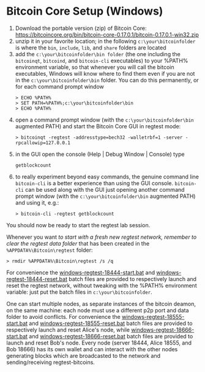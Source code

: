 # Bitcoin Core Setup (Windows)

1. Download the portable version (zip) of Bitcoin Core:  
   <https://bitcoincore.org/bin/bitcoin-core-0.17.0.1/bitcoin-0.17.0.1-win32.zip>
2. unzip it in your favorite location; in the following `c:\your\bitcoinfolder` is where the `bin`, `include`, `lib`, and `share` folders are located
3. add the `c:\your\bitcoinfolder\bin folder` (the one including the `bitcoinqt`, `bitcoind`, and `bitcoin-cli` executables) to your %PATH% environment variable, so that whenever you will call the bitcoin executables, Windows will know where to find them even if you are not in the `c:\your\bitcoinfolder\bin` folder. You can do this permanently, or for each command prompt window 
    ```
    > ECHO %PATH%
    > SET PATH=%PATH%;c:\your\bitcoinfolder\bin
    > ECHO %PATH%
    ```
4. open a command prompt window (with the `c:\your\bitcoinfolder\bin` augmented PATH) and start the Bitcoin Core GUI in regtest mode:
   ```
   > bitcoinqt -regtest -addresstype=bech32 -walletrbf=1 -server -rpcallowip=127.0.0.1
   ```
5. in the GUI open the console (Help | Debug Window | Console) type
   ```
   getblockcount
   ```
6. to really experiment beyond easy commands, the genuine command line `bitcoin-cli` is a better experience than using the GUI console. `bitcoin-cli` can be used along with the GUI just opening another command prompt window (with the `c:\your\bitcoinfolder\bin` augmented PATH) and using it, e.g.:
    ```
    > bitcoin-cli -regtest getblockcount
    ```

You should now be ready to start the regtest lab session.

Whenever you want *to start with a fresh new regtest network, remember to clear the regtest data folder* that has been created in the `%APPDATA%\Bitcoin\regtest` folder:
```
> rmdir %APPDATA%\Bitcoin\regtest /s /q
```

For convenience the
[windows-regtest-18444-start.bat](https://github.com/dginst/BitcoinBlockchainTechnology/blob/master/regtest-lab/windows-regtest-18444-start.bat)
and
[windows-regtest-18444-reset.bat](https://github.com/dginst/BitcoinBlockchainTechnology/blob/master/regtest-lab/windows-regtest-18444-reset.bat)
batch files are provided to respectively launch and reset the regtest network, without tweaking with the %PATH% environment variable: just put the batch files in `c:\your\bitcoinfolder`.

One can start multiple nodes, as separate instances of the bitcoin deamon, on the same machine: each node must use a different p2p port and data folder to avoid conflicts. For convenience the
[windows-regtest-18555-start.bat](https://github.com/dginst/BitcoinBlockchainTechnology/blob/master/regtest-lab/windows-regtest-18555-start.bat)
and
[windows-regtest-18555-reset.bat](https://github.com/dginst/BitcoinBlockchainTechnology/blob/master/regtest-lab/windows-regtest-18555-reset.bat)
batch files are provided to respectively launch and reset Alice's node,
while
[windows-regtest-18666-start.bat](https://github.com/dginst/BitcoinBlockchainTechnology/blob/master/regtest-lab/windows-regtest-18666-start.bat)
and
[windows-regtest-18666-reset.bat](https://github.com/dginst/BitcoinBlockchainTechnology/blob/master/regtest-lab/windows-regtest-18666-reset.bat)
batch files are provided to launch and reset Bob's node. Every node (server 18444, Alice 18555, and Bob 18666) has its own wallet and can interact with the other nodes generating blocks which are broadcasted to the network and sending/receiving regtest-bitcoins.

